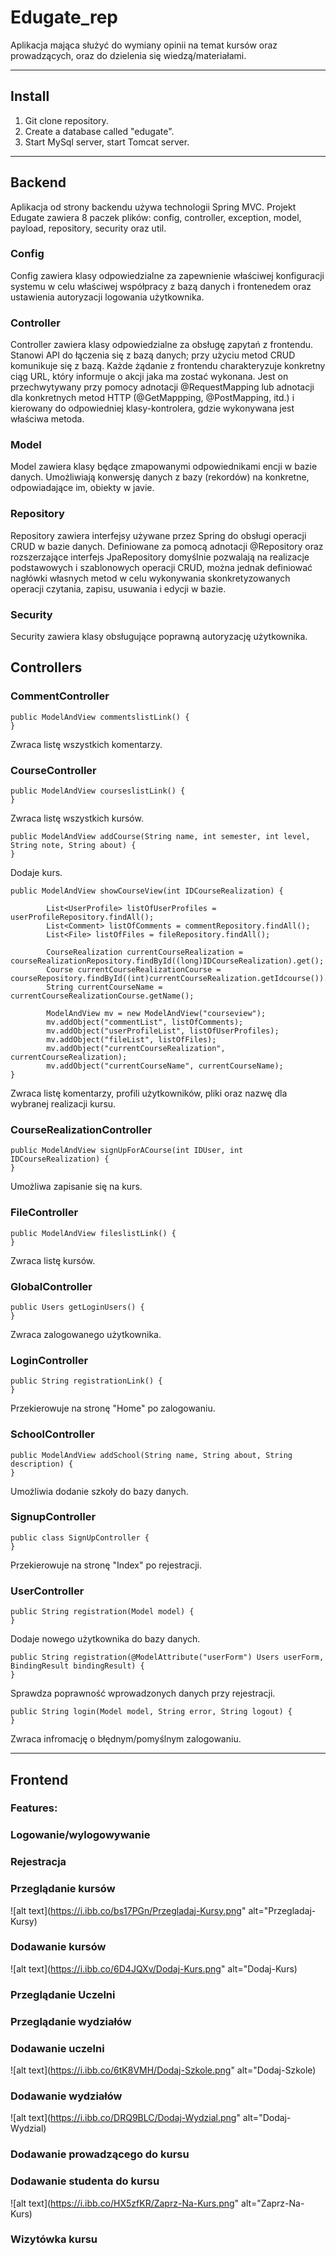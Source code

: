 # Edugate_rep

Aplikacja mająca służyć do wymiany opinii na temat kursów oraz prowadzących, oraz do dzielenia się wiedzą/materiałami.
___

## Install
1. Git clone repository.
2. Create a database called "edugate".
3. Start MySql server, start Tomcat server.
___

## Backend

Aplikacja od strony backendu używa technologii Spring MVC. Projekt Edugate zawiera 8 paczek plików: config, controller, exception, model, payload, repository, security oraz util.

### Config
Config zawiera klasy odpowiedzialne za zapewnienie właściwej konfiguracji systemu w celu właściwej współpracy z bazą danych i frontenedem oraz ustawienia autoryzacji logowania użytkownika.

### Controller
Controller zawiera klasy odpowiedzialne za obsługę zapytań z frontendu. Stanowi API do łączenia się z bazą danych; przy użyciu metod CRUD komunikuje się z bazą. Każde żądanie z frontendu charakteryzuje konkretny ciąg URL, który informuje o akcji jaka ma zostać wykonana. Jest on przechwytywany przy pomocy adnotacji @RequestMapping lub adnotacji dla konkretnych metod HTTP (@GetMappping, @PostMapping, itd.) i kierowany do odpowiedniej klasy-kontrolera, gdzie wykonywana jest właściwa metoda.

### Model
Model zawiera klasy będące zmapowanymi odpowiednikami encji w bazie danych. Umożliwiają konwersję danych z bazy (rekordów) na konkretne, odpowiadające im, obiekty w javie.

### Repository
Repository zawiera interfejsy używane przez Spring do obsługi operacji CRUD w bazie danych. Definiowane za pomocą adnotacji @Repository oraz rozszerzające interfejs JpaRepository domyślnie pozwalają na realizacje podstawowych i szablonowych operacji CRUD, można jednak definiować nagłówki własnych metod w celu wykonywania skonkretyzowanych operacji czytania, zapisu, usuwania i edycji w bazie.

### Security
Security zawiera klasy obsługujące poprawną autoryzację użytkownika.

## Controllers

### CommentController
```
public ModelAndView commentslistLink() {
}
```
Zwraca listę wszystkich komentarzy.

### CourseController
```
public ModelAndView courseslistLink() {
}
```
Zwraca listę wszystkich kursów.
	
```
public ModelAndView addCourse(String name, int semester, int level, String note, String about) {
}
```

Dodaje kurs.

```
public ModelAndView showCourseView(int IDCourseRealization) {

		List<UserProfile> listOfUserProfiles = userProfileRepository.findAll();
		List<Comment> listOfComments = commentRepository.findAll();
		List<File> listOfFiles = fileRepository.findAll();
		
		CourseRealization currentCourseRealization = courseRealizationRepository.findById((long)IDCourseRealization).get();
		Course currentCourseRealizationCourse = courseRepository.findById((int)currentCourseRealization.getIdcourse()).get();
		String currentCourseName = currentCourseRealizationCourse.getName();
		
		ModelAndView mv = new ModelAndView("courseview");
		mv.addObject("commentList", listOfComments);
		mv.addObject("userProfileList", listOfUserProfiles);
		mv.addObject("fileList", listOfFiles);
		mv.addObject("currentCourseRealization", currentCourseRealization);
		mv.addObject("currentCourseName", currentCourseName);
} 
```

Zwraca listę komentarzy, profili użytkowników, pliki oraz nazwę dla wybranej realizacji kursu.

### CourseRealizationController

```
public ModelAndView signUpForACourse(int IDUser, int IDCourseRealization) {
}
```

Umożliwa zapisanie się na kurs.

### FileController

```
public ModelAndView fileslistLink() {
}
```

Zwraca listę kursów.

### GlobalController

```
public Users getLoginUsers() {
}
```

Zwraca zalogowanego użytkownika.

### LoginController

```
public String registrationLink() {
}
```
Przekierowuje na stronę "Home" po zalogowaniu.

### SchoolController

```
public ModelAndView addSchool(String name, String about, String description) {
}
```

Umożliwia dodanie szkoły do bazy danych.

### SignupController

```
public class SignUpController {
}
```

Przekierowuje na stronę "Index" po rejestracji.

### UserController

```
public String registration(Model model) {
}
```

Dodaje nowego użytkownika do bazy danych.

```
public String registration(@ModelAttribute("userForm") Users userForm, BindingResult bindingResult) {
}
```

Sprawdza poprawność wprowadzonych danych przy rejestracji.

```
public String login(Model model, String error, String logout) {
}
```

Zwraca infromację o błędnym/pomyślnym zalogowaniu.

___

## Frontend

### Features:

### Logowanie/wylogowywanie
### Rejestracja
### Przeglądanie kursów
![alt text](https://i.ibb.co/bs17PGn/Przegladaj-Kursy.png" alt="Przegladaj-Kursy)
### Dodawanie kursów
![alt text](https://i.ibb.co/6D4JQXv/Dodaj-Kurs.png" alt="Dodaj-Kurs)
### Przeglądanie Uczelni
### Przeglądanie wydziałów
### Dodawanie uczelni
![alt text](https://i.ibb.co/6tK8VMH/Dodaj-Szkole.png" alt="Dodaj-Szkole)
### Dodawanie wydziałów
![alt text](https://i.ibb.co/DRQ9BLC/Dodaj-Wydzial.png" alt="Dodaj-Wydzial)
### Dodawanie prowadzącego do kursu
### Dodawanie studenta do kursu
![alt text](https://i.ibb.co/HX5zfKR/Zaprz-Na-Kurs.png" alt="Zaprz-Na-Kurs)
### Wizytówka kursu




